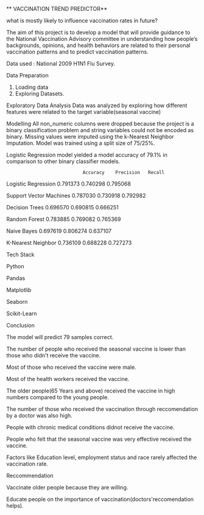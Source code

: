 ** VACCINATION TREND PREDICTOR**

what is mostly likely to influence vaccination rates in future?

The aim of this project is to develop a model that will provide guidance to the National Vaccination Advisory committee in understanding how people’s backgrounds, opinions, and health behaviors are related to their personal vaccination patterns and to predict vaccination patterns.

Data used : National 2009 H1N1 Flu Survey.

Data Preparation
1. Loading data
2. Exploring Datasets.

Exploratory Data Analysis
Data was analyzed by exploring how different features were related to the target variable(seasonal vaccine)

Modelling
All non_numeric columns were dropped because the project is a binary classification problem and string variables could not be encoded as binary.
Missing values were imputed using the k-Nearest Neighbor Imputation.
Model was trained using a split size of 75/25%.

Logistic Regression model yielded a model accuracy of 79.1% in comparison to other binary classifier models.

                  	            Accuracy	Precision	Recall
Logistic Regression                 0.791373	0.740298	0.795068

Support Vector Machines           0.787030	0.730918	0.792982

Decision Trees                	0.696570	0.690815	0.666251

Random Forest               	  0.783885	0.769082	0.765369

Naive Bayes                 	  0.697619	0.806274	0.637107

K-Nearest Neighbor          	  0.736109	0.688228	0.727273


Tech Stack

Python

Pandas

Matplotlib

Seaborn

Scikit-Learn


Conclusion

The model will predict 79 samples correct.

The number of people who received the seasonal vaccine is lower than those who didn't receive the vaccine.

Most of those who received the vaccine were male.

Most of the health workers received the vaccine.

The older people(65 Years and above) received the vaccine in high numbers compared to the young people.

The number of those who received the vaccination through reccomendation by a doctor was also high.

People with chronic medical conditions didnot receive the vaccine.

People who felt that the seasonal vaccine was very effective received the vaccine.

Factors like Education level, employment status and race rarely affected the vaccination rate.


Reccommendation

Vaccinate older people because they are willing.

Educate people on the importance of vaccination(doctors'reccomendation helps).
